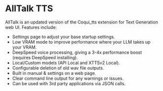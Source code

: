 # AllTalk TTS
AllTalk is an updated version of the Coqui_tts extension for Text Generation web UI. Features include:

- Settings page to adjust your base startup settings.
- Low VRAM mode to improve performance where your LLM takes up your VRAM.
- DeepSpeed voice processing, giving a 3-4x performance boost (requires DeepSpeed installing).
- Local/Custom models (API Local and XTTSv2 Local).
- Configurable deletion of old wav file outputs.
- Built in manual & settings on a web page.
- Clear command line output for any warnings or issues.
- Can be used with 3rd party applications via JSON calls.
